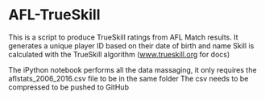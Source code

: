 # AFL-TrueSkill
This is a script to produce TrueSkill ratings from AFL Match results.
It generates a unique player ID based on their date of birth and name
Skill is calculated with the TrueSkill algorithm (www.trueskill.org for docs)

The iPython notebook performs all the data massaging, it only requires the aflstats_2006_2016.csv file to be in the same folder
The csv needs to be compressed to be pushed to GitHub
